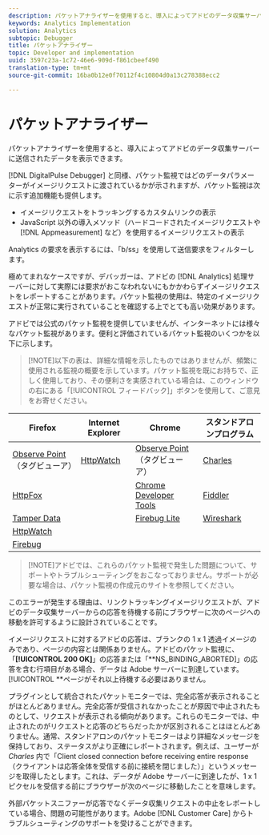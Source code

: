```yaml
---
description: パケットアナライザーを使用すると、導入によってアドビのデータ収集サーバーに送信されたデータを表示できます。
keywords: Analytics Implementation
solution: Analytics
subtopic: Debugger
title: パケットアナライザー
topic: Developer and implementation
uuid: 3597c23a-1c72-46e6-909d-f861cbeef490
translation-type: tm+mt
source-git-commit: 16ba0b12e0f70112f4c10804d0a13c278388ecc2

---
```



# パケットアナライザー

パケットアナライザーを使用すると、導入によってアドビのデータ収集サーバーに送信されたデータを表示できます。

[!DNL DigitalPulse Debugger] と同様、パケット監視ではどのデータパラメーターがイメージリクエストに渡されているかが示されますが、パケット監視は次に示す追加機能も提供します。

* イメージリクエストをトラッキングするカスタムリンクの表示
* JavaScript 以外の導入メソッド（ハードコードされたイメージリクエストや [!DNL Appmeasurement] など）を使用するイメージリクエストの表示

Analytics の要求を表示するには、「b/ss」を使用して送信要求をフィルターします。

極めてまれなケースですが、デバッガーは、アドビの [!DNL Analytics] 処理サーバーに対して実際には要求がおこなわれないにもかかわらずイメージリクエストをレポートすることがあります。パケット監視の使用は、特定のイメージリクエストが正常に実行されていることを確認する上でとても高い効果があります。

アドビでは公式のパケット監視を提供していませんが、インターネットには様々なパケット監視があります。便利と評価されているパケット監視のいくつかを以下に示します。

> [!NOTE]以下の表は、詳細な情報を示したものではありませんが、頻繁に使用される監視の概要を示しています。パケット監視を既にお持ちで、正しく使用しており、その便利さを実感されている場合は、このウィンドウの右にある「[!UICONTROL フィードバック]」ボタンを使用して、ご意見をお寄せください。

| Firefox | Internet Explorer | Chrome | スタンドアロンプログラム |
|---|---|---|---|
| [Observe Point](https://www.observepoint.com/product#plugin)（タグビューア） | [HttpWatch](https://www.httpwatch.com/) | [Observe Point](https://www.observepoint.com/product#plugin)（タグビューア） | [Charles](https://www.charlesproxy.com/) |
| [HttpFox](https://addons.mozilla.org/en-US/firefox/addon/httpfox/) |  | [Chrome Developer Tools](https://code.google.com/chrome/devtools/docs/overview.html) | [Fiddler](https://www.fiddler2.com/fiddler2/) |
| [Tamper Data](https://addons.mozilla.org/en-us/firefox/addon/tamper-data/) |  | [Firebug Lite](https://chrome.google.com/webstore/detail/bmagokdooijbeehmkpknfglimnifench) | [Wireshark](https://www.wireshark.org/) |
| [HttpWatch](https://www.httpwatch.com/) |  |  |  |
| [Firebug](https://getfirebug.com/) |  |  |  |

> [!NOTE]アドビでは、これらのパケット監視で発生した問題について、サポートやトラブルシューティングをおこなっておりません。サポートが必要な場合は、パケット監視の作成元のサイトを参照してください。

<!-- 

debugger_ns_binding.xml

 -->

このエラーが発生する理由は、リンクトラッキングイメージリクエストが、アドビのデータ収集サーバーからの応答を待機する前にブラウザーに次のページへの移動を許可するように設計されていることです。

イメージリクエストに対するアドビの応答は、ブランクの 1 x 1 透過イメージのみであり、ページの内容とは関係ありません。アドビのパケット監視に、「**[!UICONTROL 200 OK]**」の応答または「**NS_BINDING_ABORTED]」の応答を含む行項目がある場合、データは Adobe サーバーに到達しています。[!UICONTROL **&#x200B;ページがそれ以上待機する必要はありません。

プラグインとして統合されたパケットモニターでは、完全応答が表示されることがほとんどありません。完全応答が受信されなかったことが原因で中止されたものとして、リクエストが表示される傾向があります。これらのモニターでは、中止されたのがリクエストと応答のどちらだったかが区別されることはほとんどありません。通常、スタンドアロンのパケットモニターはより詳細なメッセージを保持しており、ステータスがより正確にレポートされます。例えば、ユーザーが *Charles* 内で「Client closed connection before receiving entire response（クライアントは応答全体を受信する前に接続を閉じました）」というメッセージを取得したとします。これは、データが Adobe サーバーに到達したが、1 x 1 ピクセルを受信する前にブラウザーが次のページに移動したことを意味します。

外部パケットスニファーが応答でなくデータ収集リクエストの中止をレポートしている場合、問題の可能性があります。Adobe [!DNL Customer Care] からトラブルシューティングのサポートを受けることができます。
